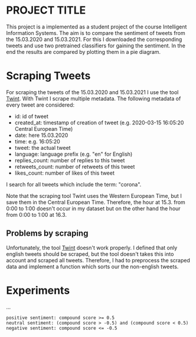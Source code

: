 # PROJECT TITLE
This project is a implemented as a student project of the course Intelligent Information Systems.
The aim is to compare the sentiment of tweets from the 15.03.2020 and 15.03.2021. 
For this I downloaded the corresponding tweets and use two pretrained classifiers for gaining the sentiment.
In the end the results are compared by plotting them in a pie diagram.

# Scraping Tweets
For scraping the tweets of the 15.03.2020 and 15.03.2021 I use the tool [Twint](https://github.com/twintproject/twint).
With Twint I scrape multiple metadata. 
The following metadata of every tweet are considered:

- id: id of tweet	
- created_at: timestamp of creation of tweet (e.g. 2020-03-15 16:05:20 Central European Time)	
- date: here 15.03.2020	
- time: e.g. 16:05:20 			
- tweet: the actual tweet	
- language: language prefix (e.g. "en" for English)	
- replies_count: number of replies to this tweet	
- retweets_count: number of retweets of this tweet
- likes_count: number of likes of this tweet

I search for all tweets which include the term: "corona".

Note that the scraping tool Twint uses the Western European Time, but I save them in the Central European Time.
Therefore, the hour at 15.3. from 0:00 to 1:00 doesn't occur in my dataset but on the other hand the hour from 0:00 to 1:00 at 16.3.

## Problems by scraping
Unfortunately, the tool [Twint](https://github.com/twintproject/twint) doesn't work properly. 
I defined that only english tweets should be scraped, but the tool doesn't takes this into account and scraped all tweets.
Therefore, I had to preprocess the scraped data and implement a function which sorts our the non-english tweets.


# Experiments
...

    positive sentiment: compound score >= 0.5
    neutral sentiment: (compound score > -0.5) and (compound score < 0.5)
    negative sentiment: compound score <= -0.5